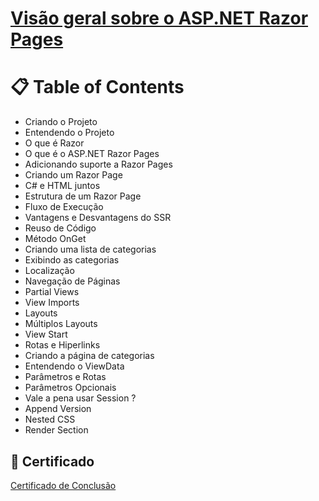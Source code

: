 # [Visão geral sobre o ASP.NET Razor Pages](https://balta.io/cursos/uma-visao-geral-do-aspnet-razor-pages)

# :clipboard: Table of Contents

 * Criando o Projeto
 * Entendendo o Projeto
 * O que é Razor
 * O que é o ASP.NET Razor Pages
 * Adicionando suporte a Razor Pages
 * Criando um Razor Page
 * C# e HTML juntos
 * Estrutura de um Razor Page
 * Fluxo de Execução
 * Vantagens e Desvantagens do SSR
 * Reuso de Código
 * Método OnGet
 * Criando uma lista de categorias
 * Exibindo as categorias
 * Localização 
 * Navegação de Páginas
 * Partial Views
 * View Imports
 * Layouts
 * Múltiplos Layouts
 * View Start
 * Rotas e Hiperlinks
 * Criando a página de categorias
 * Entendendo o ViewData
 * Parâmetros e Rotas
 * Parâmetros Opcionais
 * Vale a pena usar Session ?
 * Append Version
 * Nested CSS
 * Render Section

## :scroll: Certificado
[Certificado de Conclusão](https://balta.io/certificados/95cf2dd2-d8b4-4fef-9b6c-6a8016bf69da)